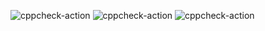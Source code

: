 ![cppcheck-action](https://github.com/stepin105439/cloth_store_management_system/workflows/cppcheck-action/badge.svg)
![cppcheck-action](https://github.com/stepin105439/cloth_store_management_system/workflows/cppcheck-action/badge.svg)
![cppcheck-action](https://github.com/stepin105439/cloth_store_management_system/workflows/cppcheck-action/badge.svg)
